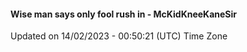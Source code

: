 #### Wise man says only fool rush in - McKidKneeKaneSir
Updated on 14/02/2023 - 00:50:21 (UTC) Time Zone
